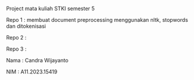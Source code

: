 Project mata kuliah STKI semester 5

Repo 1 : membuat document preprocessing menggunakan nltk, stopwords dan ditokenisasi

Repo 2 : 

Repo 3 : 




Nama  : Candra Wijayanto

NIM   : A11.2023.15419
